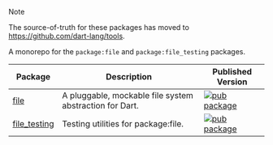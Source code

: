 > [!NOTE]
> The source-of-truth for these packages has moved to https://github.com/dart-lang/tools.

A monorepo for the `package:file` and `package:file_testing` packages.

Package | Description | Published Version
--- | --- | ---
[file](packages/file/) | A pluggable, mockable file system abstraction for Dart. | [![pub package](https://img.shields.io/pub/v/file.svg)](https://pub.dev/packages/file)
[file_testing](packages/file_testing/) | Testing utilities for package:file. | [![pub package](https://img.shields.io/pub/v/file_testing.svg)](https://pub.dev/packages/file_testing)
